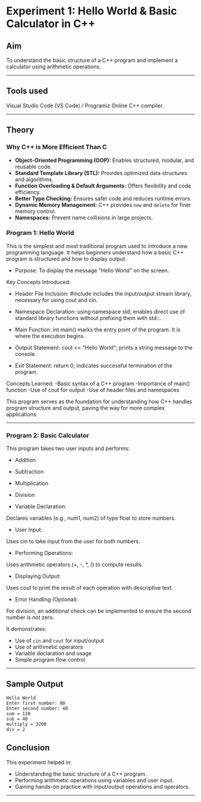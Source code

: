 # Experiment 1: Hello World & Basic Calculator in C++

##  Aim
To understand the basic structure of a C++ program and implement a calculator using arithmetic operations.

---

## Tools used
Visual Studio Code (VS Code) / Programiz Online C++ compiler.

---

## Theory

### Why C++ is More Efficient Than C

- **Object-Oriented Programming (OOP):** Enables structured, modular, and reusable code.
- **Standard Template Library (STL):** Provides optimized data structures and algorithms.
- **Function Overloading & Default Arguments:** Offers flexibility and code efficiency.
- **Better Type Checking:** Ensures safer code and reduces runtime errors.
- **Dynamic Memory Management:** C++ provides `new` and `delete` for finer memory control.
- **Namespaces:** Prevent name collisions in large projects.

### Program 1: Hello World

This is the simplest and most traditional program used to introduce a new programming language. It helps beginners understand how a basic C++ program is structured and how to display output.

- Purpose:
To display the message "Hello World" on the screen.

Key Concepts Introduced:

- Header File Inclusion:
#include <iostream> includes the input/output stream library, necessary for using cout and cin.

- Namespace Declaration:
using namespace std; enables direct use of standard library functions without prefixing them with std::.

- Main Function:
int main() marks the entry point of the program. It is where the execution begins.

- Output Statement:
cout << "Hello World"; prints a string message to the console.

- Exit Statement:
return 0; indicates successful termination of the program.

Concepts Learned:
-Basic syntax of a C++ program
-Importance of main() function
-Use of cout for output
-Use of header files and namespaces

This program serves as the foundation for understanding how C++ handles program structure and output, paving the way for more complex applications.

---

### Program 2: Basic Calculator

This program takes two user inputs and performs:

- Addition
- Subtraction
- Multiplication
- Division

- Variable Declaration:

Declares variables (e.g., num1, num2) of type float to store numbers.

- User Input:

Uses cin to take input from the user for both numbers.

- Performing Operations:

Uses arithmetic operators (+, -, *, /) to compute results.

- Displaying Output:

Uses cout to print the result of each operation with descriptive text.

- Error Handling (Optional):

For division, an additional check can be implemented to ensure the second number is not zero.

It demonstrates:
- Use of `cin` and `cout` for input/output
- Use of arithmetic operators
- Variable declaration and usage
- Simple program flow control

---

## Sample Output

```
Hello World
Enter first number: 80
Enter second number: 40
sum = 120
sub = 40
multiply = 3200
div = 2
```
## Conclusion

This experiment helped in:
- Understanding the basic structure of a C++ program.
- Performing arithmetic operations using variables and user input.
- Gaining hands-on practice with input/output operations and operators.

---

